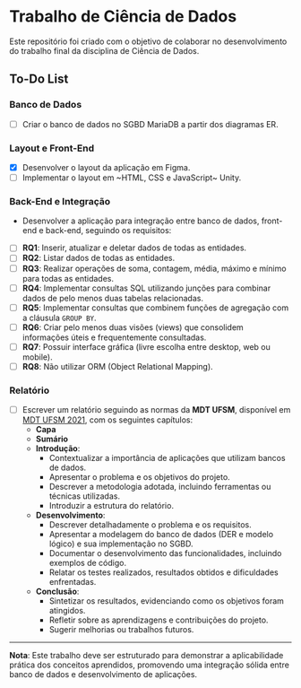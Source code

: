 # Trabalho de Ciência de Dados

Este repositório foi criado com o objetivo de colaborar no desenvolvimento do trabalho final da disciplina de Ciência de Dados.

## To-Do List

### Banco de Dados
- [ ] Criar o banco de dados no SGBD MariaDB a partir dos diagramas ER.

### Layout e Front-End
- [X] Desenvolver o layout da aplicação em Figma.
- [ ] Implementar o layout em ~HTML, CSS e JavaScript~ Unity.

### Back-End e Integração
  - Desenvolver a aplicação para integração entre banco de dados, front-end e back-end, seguindo os requisitos:
  - [ ] **RQ1**: Inserir, atualizar e deletar dados de todas as entidades.
  - [ ] **RQ2**: Listar dados de todas as entidades.
  - [ ] **RQ3**: Realizar operações de soma, contagem, média, máximo e mínimo para todas as entidades.
  - [ ] **RQ4**: Implementar consultas SQL utilizando junções para combinar dados de pelo menos duas tabelas relacionadas.
  - [ ] **RQ5**: Implementar consultas que combinem funções de agregação com a cláusula `GROUP BY`.
  - [ ] **RQ6**: Criar pelo menos duas visões (views) que consolidem informações úteis e frequentemente consultadas.
  - [ ] **RQ7**: Possuir interface gráfica (livre escolha entre desktop, web ou mobile).
  - [ ] **RQ8**: Não utilizar ORM (Object Relational Mapping).

### Relatório
- [ ] Escrever um relatório seguindo as normas da **MDT UFSM**, disponível em [MDT UFSM 2021](https://www.ufsm.br/app/uploads/sites/538/2021/12/MDT_UFSM_2021.pdf), com os seguintes capítulos:
  - **Capa**
  - **Sumário**
  - **Introdução**:
    - Contextualizar a importância de aplicações que utilizam bancos de dados.
    - Apresentar o problema e os objetivos do projeto.
    - Descrever a metodologia adotada, incluindo ferramentas ou técnicas utilizadas.
    - Introduzir a estrutura do relatório.
  - **Desenvolvimento**:
    - Descrever detalhadamente o problema e os requisitos.
    - Apresentar a modelagem do banco de dados (DER e modelo lógico) e sua implementação no SGBD.
    - Documentar o desenvolvimento das funcionalidades, incluindo exemplos de código.
    - Relatar os testes realizados, resultados obtidos e dificuldades enfrentadas.
  - **Conclusão**:
    - Sintetizar os resultados, evidenciando como os objetivos foram atingidos.
    - Refletir sobre as aprendizagens e contribuições do projeto.
    - Sugerir melhorias ou trabalhos futuros.

---

**Nota**: Este trabalho deve ser estruturado para demonstrar a aplicabilidade prática dos conceitos aprendidos, promovendo uma integração sólida entre banco de dados e desenvolvimento de aplicações.
